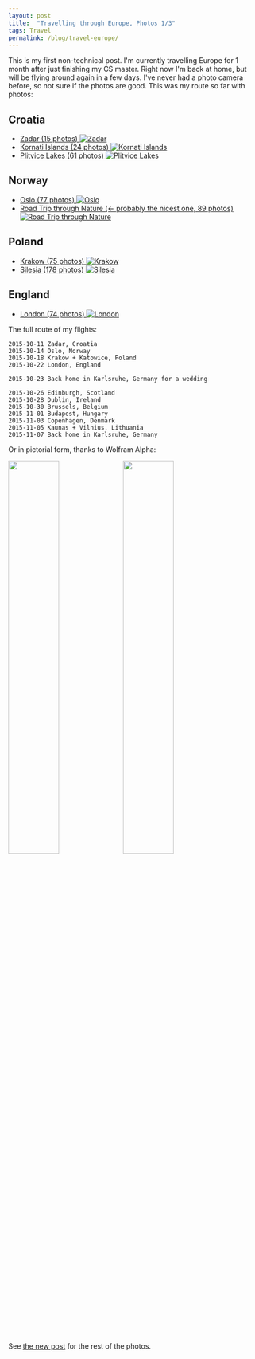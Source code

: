 ```yaml
---
layout: post
title:  "Travelling through Europe, Photos 1/3"
tags: Travel
permalink: /blog/travel-europe/
---
```


This is my first non-technical post. I'm currently travelling Europe for 1 month after just finishing my CS master. Right now I'm back at home, but will be flying around again in a few days. I've never had a photo camera before, so not sure if the photos are good. This was my route so far with photos:

<!--more-->
## Croatia
- [Zadar (15 photos) ![Zadar](//photos.hookrace.net/croatia/zadar/preview.jpg)](//photos.hookrace.net/croatia/zadar/)
- [Kornati Islands (24 photos) ![Kornati Islands](//photos.hookrace.net/croatia/kornati/preview.jpg)](//photos.hookrace.net/croatia/kornati/)
- [Plitvice Lakes (61 photos) ![Plitvice Lakes](//photos.hookrace.net/croatia/plitvice/preview.jpg)](//photos.hookrace.net/croatia/plitvice/)

## Norway

- [Oslo (77 photos) ![Oslo](//photos.hookrace.net/norway/oslo/preview.jpg)](//photos.hookrace.net/norway/oslo/)
- [Road Trip through Nature (← probably the nicest one, 89 photos) ![Road Trip through Nature](//photos.hookrace.net/norway/roadtrip/preview.jpg)](//photos.hookrace.net/norway/roadtrip/)

## Poland

- [Krakow (75 photos) ![Krakow](//photos.hookrace.net/poland/krakow/preview.jpg)](//photos.hookrace.net/poland/krakow/)
- [Silesia (178 photos) ![Silesia](//photos.hookrace.net/poland/silesia/preview.jpg)](//photos.hookrace.net/poland/silesia/)

## England

- [London (74 photos) ![London](//photos.hookrace.net/england/london/preview.jpg)](//photos.hookrace.net/england/london/)

The full route of my flights:

    2015-10-11 Zadar, Croatia
    2015-10-14 Oslo, Norway
    2015-10-18 Krakow + Katowice, Poland
    2015-10-22 London, England

    2015-10-23 Back home in Karlsruhe, Germany for a wedding

    2015-10-26 Edinburgh, Scotland
    2015-10-28 Dublin, Ireland
    2015-10-30 Brussels, Belgium
    2015-11-01 Budapest, Hungary
    2015-11-03 Copenhagen, Denmark
    2015-11-05 Kaunas + Vilnius, Lithuania
    2015-11-07 Back home in Karlsruhe, Germany

Or in pictorial form, thanks to Wolfram Alpha:

<img src="/public/travel-1.gif" style="width:45%; display:inline;">
<img src="/public/travel-2.gif" style="width:45%; display:inline;">

See [the new post](/blog/travel-europe-2/) for the rest of the photos.
